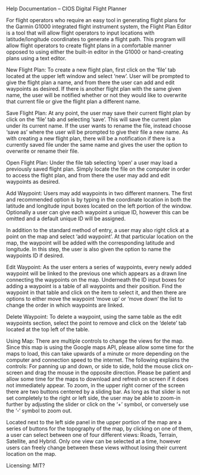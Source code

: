 Help Documentation – CIOS Digital Flight Planner

For flight operators who require an easy tool in generating flight plans for the Garmin G1000 integrated flight instrument system, the Flight Plan Editor is a tool that will allow flight operators to input locations with latitude/longitude coordinates to generate a flight path. This program will allow flight operators to create flight plans in a comfortable manner opposed to using either the built-in editor in the G1000 or hand-creating plans using a text editor.

New Flight Plan:
To create a new flight plan, first click on the ‘file’ tab located at the upper left window and select ‘new’. User will be prompted to give the flight plan a name, and from there the user can add and edit waypoints as desired. If there is another flight plan with the same given name, the user will be notified whether or not they would like to overwrite that current file or give the flight plan a different name.

Save Flight Plan:
At any point, the user may save their current flight plan by click on the ‘file’ tab and selecting ‘save’. This will save the current plan under its current name.
If the user wants to rename the file, instead choose ‘save as’ where the user will be prompted to give their file a new name. As with creating a new flight plan, there will be a notification if there is a currently saved file under the same name and gives the user the option to overwrite or rename their file.

Open Flight Plan:
Under the file tab selecting ‘open’ a user may load a previously saved flight plan. Simply locate the file on the computer in order to access the flight plan, and from there the user may add and edit waypoints as desired.

Add Waypoint:
Users may add waypoints in two different manners. The first and recommended option is by typing in the coordinate location in both the latitude and longitude input boxes located on the left portion of the window. Optionally a user can give each waypoint a unique ID, however this can be omitted and a default unique ID will be assigned.

In addition to the standard method of entry, a user may also right click at a point on the map and select ‘add waypoint’. At that particular location on the map, the waypoint will be added with the corresponding latitude and longitude. In this step, the user is also given the option to name the waypoints ID if desired.

Edit Waypoint:
As the user enters a series of waypoints, every newly added waypoint will be linked to the previous one which appears as a drawn line connecting the waypoints on the map. Underneath the ID input boxes for adding a waypoint is a table of all waypoints and their position. Find the waypoint in that table and click on the item to select it, and then there are options to either move the waypoint ‘move up’ or ‘move down’ the list to change the order in which waypoints are linked.

Delete Waypoint:
To delete a waypoint, using the same table as the edit waypoints section, select the point to remove and click on the ‘delete’ tab located at the top left of the table.

Using Map:
There are multiple controls to change the views for the map. Since this map is using the Google maps API, please allow some time for the maps to load, this can take upwards of a minute or more depending on the computer and connection speed to the internet. The following explains the controls:
For panning up and down, or side to side, hold the mouse click on-screen and drag the mouse in the opposite direction. Please be patient and allow some time for the maps to download and refresh on screen if it does not immediately appear.
To zoom, in the upper right corner of the screen there are two buttons centered by a sliding bar. As long as that slider is not set completely to the right or left side, the user may be able to zoom-in further by adjusting the slider or click on the ‘+’ symbol, or conversely use the ‘-‘ symbol to zoom out.

Located next to the left side panel in the upper portion of the map are a series of buttons for the topography of the map, by clicking on one of them, a user can select between one of four different views: Roads, Terrain, Satellite, and Hybrid. Only one view can be selected at a time, however users can freely change between these views without losing their current location on the map.


Licensing:
MIT?




